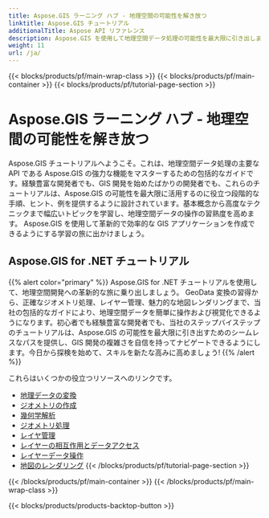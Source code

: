 ```yaml
---
title: Aspose.GIS ラーニング ハブ - 地理空間の可能性を解き放つ
linktitle: Aspose.GIS チュートリアル
additionalTitle: Aspose API リファレンス
description: Aspose.GIS を使用して地理空間データ処理の可能性を最大限に引き出します。チュートリアルに進んで、段階的なガイダンスと専門家の洞察を入手してください。
weight: 11
url: /ja/
---
```


{{< blocks/products/pf/main-wrap-class >}}
{{< blocks/products/pf/main-container >}}
{{< blocks/products/pf/tutorial-page-section >}}

# Aspose.GIS ラーニング ハブ - 地理空間の可能性を解き放つ


Aspose.GIS チュートリアルへようこそ。これは、地理空間データ処理の主要な API である Aspose.GIS の強力な機能をマスターするための包括的なガイドです。経験豊富な開発者でも、GIS 開発を始めたばかりの開発者でも、これらのチュートリアルは、Aspose.GIS の可能性を最大限に活用するのに役立つ段階的な手順、ヒント、例を提供するように設計されています。基本概念から高度なテクニックまで幅広いトピックを学習し、地理空間データの操作の習熟度を高めます。 Aspose.GIS を使用して革新的で効率的な GIS アプリケーションを作成できるようにする学習の旅に出かけましょう。

## Aspose.GIS for .NET チュートリアル
{{% alert color="primary" %}}
Aspose.GIS for .NET チュートリアルを使用して、地理空間開発への革新的な旅に乗り出しましょう。 GeoData 変換の習得から、正確なジオメトリ処理、レイヤー管理、魅力的な地図レンダリングまで、当社の包括的なガイドにより、地理空間データを簡単に操作および視覚化できるようになります。初心者でも経験豊富な開発者でも、当社のステップバイステップのチュートリアルは、Aspose.GIS の可能性を最大限に引き出すためのシームレスなパスを提供し、GIS 開発の複雑さを自信を持ってナビゲートできるようにします。今日から探検を始めて、スキルを新たな高みに高めましょう!
{{% /alert %}}

これらはいくつかの役立つリソースへのリンクです。
 
- [地理データの変換](./net/geo-data-conversion/)
- [ジオメトリの作成](./net/geometry-creation/)
- [幾何学解析](./net/geometry-analysis/)
- [ジオメトリ処理](./net/geometry-processing/)
- [レイヤ管理](./net/layer-management/)
- [レイヤーの相互作用とデータアクセス](./net/layer-interaction-and-data-access/)
- [レイヤーデータ操作](./net/layer-data-operations/)
- [地図のレンダリング](./net/map-rendering/)
{{< /blocks/products/pf/tutorial-page-section >}}

{{< /blocks/products/pf/main-container >}}
{{< /blocks/products/pf/main-wrap-class >}}

{{< blocks/products/products-backtop-button >}}
